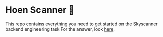 # Hoen Scanner :shell:
This repo contains everything you need to get started on the Skyscanner backend engineering task
For the answer, look [here](https://github.com/vagabond-systems/hoen-scanner-model-answer).
